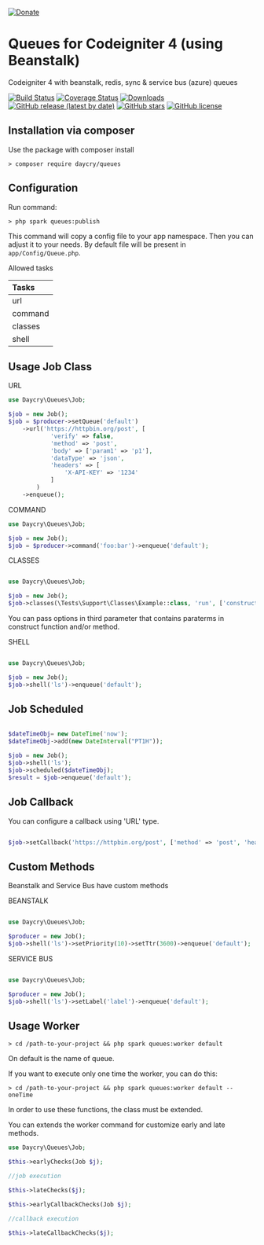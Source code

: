 [![Donate](https://img.shields.io/badge/Donate-PayPal-green.svg)](https://www.paypal.com/donate?business=SYC5XDT23UZ5G&no_recurring=0&item_name=Thank+you%21&currency_code=EUR)

# Queues for Codeigniter 4 (using Beanstalk)
Codeigniter 4 with beanstalk, redis, sync & service bus (azure) queues

[![Build Status](https://github.com/daycry/queues/workflows/PHP%20Tests/badge.svg)](https://github.com/daycry/queues/actions?query=workflow%3A%22PHP+Tests%22)
[![Coverage Status](https://coveralls.io/repos/github/daycry/queues/badge.svg?branch=master)](https://coveralls.io/github/daycry/queues?branch=master)
[![Downloads](https://poser.pugx.org/daycry/queues/downloads)](https://packagist.org/packages/daycry/queues)
[![GitHub release (latest by date)](https://img.shields.io/github/v/release/daycry/queues)](https://packagist.org/packages/daycry/queues)
[![GitHub stars](https://img.shields.io/github/stars/daycry/queues)](https://packagist.org/packages/daycry/queues)
[![GitHub license](https://img.shields.io/github/license/daycry/queues)](https://github.com/daycry/queues/blob/master/LICENSE)

## Installation via composer

Use the package with composer install

	> composer require daycry/queues

## Configuration

Run command:

	> php spark queues:publish

This command will copy a config file to your app namespace.
Then you can adjust it to your needs. By default file will be present in `app/Config/Queue.php`.

Allowed tasks

| Tasks         |
|:--------------|
| url           |
| command       |
| classes       |
| shell         |

## Usage Job Class

URL

```php
use Daycry\Queues\Job;

$job = new Job();
$job = $producer->setQueue('default')
    ->url('https://httpbin.org/post', [
            'verify' => false,
            'method' => 'post',
            'body' => ['param1' => 'p1'],
            'dataType' => 'json',
            'headers' => [
                'X-API-KEY' => '1234'
            ]
        )
    ->enqueue();

```

COMMAND

```php
use Daycry\Queues\Job;

$job = new Job();
$job = $producer->command('foo:bar')->enqueue('default');

```

CLASSES

```php

use Daycry\Queues\Job;

$job = new Job();
$job->classes(\Tests\Support\Classes\Example::class, 'run', ['constructor' => 'Contructor', 'method' => ['param1' => 1, 'param2' => 2]])->enqueue('default');

```

You can pass options in third parameter that contains paraterms in construct function and/or method.

SHELL

```php

use Daycry\Queues\Job;

$job = new Job();
$job->shell('ls')->enqueue('default');

```

## Job Scheduled

```php

$dateTimeObj= new DateTime('now');
$dateTimeObj->add(new DateInterval("PT1H"));

$job = new Job();
$job->shell('ls');
$job->scheduled($dateTimeObj);
$result = $job->enqueue('default');

```

## Job Callback

You can configure a callback using 'URL' type.

```php

$job->setCallback('https://httpbin.org/post', ['method' => 'post', 'headers' =>['X-API-KEY' => '1234']]);

```

## Custom Methods

Beanstalk and Service Bus have custom methods

BEANSTALK

```php

use Daycry\Queues\Job;

$producer = new Job();
$job->shell('ls')->setPriority(10)->setTtr(3600)->enqueue('default');

```

SERVICE BUS

```php

use Daycry\Queues\Job;

$producer = new Job();
$job->shell('ls')->setLabel('label')->enqueue('default');

```

## Usage Worker

    > cd /path-to-your-project && php spark queues:worker default

On default is the name of queue.


If you want to execute only one time the worker, you can do this:

    > cd /path-to-your-project && php spark queues:worker default --oneTime

In order to use these functions, the class must be extended.

You can extends the worker command for customize early and late methods.
```php
use Daycry\Queues\Job;

$this->earlyChecks(Job $j);

//job execution

$this->lateChecks($j);

$this->earlyCallbackChecks(Job $j);

//callback execution

$this->lateCallbackChecks($j);
```
